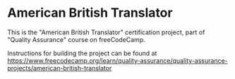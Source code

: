 # American British Translator

This is the "American British Translator" certification project, part of "Quality Assurance" course on freeCodeCamp.

Instructions for building the project can be found at https://www.freecodecamp.org/learn/quality-assurance/quality-assurance-projects/american-british-translator
